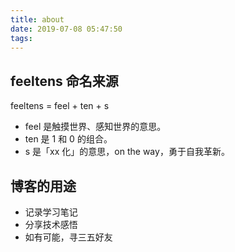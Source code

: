 ```yaml
---
title: about
date: 2019-07-08 05:47:50
tags:
---
```


## feeltens 命名来源

feeltens = feel + ten + s

- feel 是触摸世界、感知世界的意思。
- ten 是 1 和 0 的组合。
- s 是「xx 化」的意思，on the way，勇于自我革新。

## 博客的用途

- 记录学习笔记
- 分享技术感悟
- 如有可能，寻三五好友

